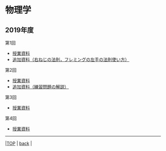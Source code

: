 # 物理学
## 2019年度

第1回  
* [授業資料](attached/physic2019lecture1.pdf)  
* [追加資料（右ねじの法則，フレミングの左手の法則使い方）](attached/physic2019lecture1_appendix.pdf)  
  
第2回  
* [授業資料](attached/physic2019lecture2.pdf)  
* [追加資料（練習問題の解説）](attached/physic2019lecture2_appendix.pdf)  
  
第3回  
* [授業資料](attached/physic2019lecture3.pdf)  
  
第4回  
* [授業資料](attached/physic2019lecture4.pdf)  
  
---
  
|[TOP](https://naoki-sh.github.io/) | [back](../) |
